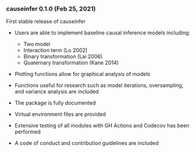 ### causeinfer 0.1.0 (Feb 25, 2021)

First stable release of causeinfer

- Users are able to implement baseline causal inference models including:
  - Two model
  - Interaction term (Lo 2002)
  - Binary transformation (Lai 2006)
  - Quaternary transformation (Kane 2014)

- Plotting functions allow for graphical analysis of models

- Functions useful for research such as model iterations, oversampling, and variance analysis are included

- The package is fully documented

- Virtual environment files are provided

- Extensive testing of all modules with GH Actions and Codecov has been performed

- A code of conduct and contribution guidelines are included
